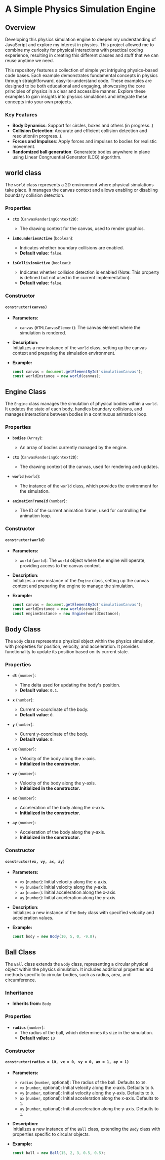 # A Simple Physics Simulation Engine

## Overview
Developing this physics simulation engine to deepen my understanding of JavaScript and explore my interest in physics. This project allowed me to combine my curiosity for physical interactions with practical coding experience, resulting in creating this different classes and stuff that we can reuse anytime we need.

This repository features a collection of simple yet intriguing physics-based code bases. Each example demonstrates fundamental concepts in physics through straightforward, easy-to-understand code. These examples are designed to be both educational and engaging, showcasing the core principles of physics in a clear and accessible manner. Explore these examples to gain insights into physics simulations and integrate these concepts into your own projects.

### Key Features

- **Body Dynamics**: Support for circles, boxes and others (in progress..)
- **Collision Detection**: Accurate and efficient collision detection and resolution(in progress..).
- **Forces and Impulses**: Apply forces and impulses to bodies for realistic movement.
- **Randomized ball generation**: Generatete bodies anywhere in plane using Linear Congruential Generator (LCG) algorithm.

## world class

The `world` class represents a 2D environment where physical simulations take place. It manages the canvas context and allows enabling or disabling boundary collision detection.

### Properties

- **`ctx`** (`CanvasRenderingContext2D`):  
  - The drawing context for the canvas, used to render graphics.

- **`isBounderiesActive`** (`boolean`):  
  - Indicates whether boundary collisions are enabled.  
  - **Default value**: `false`.

- **`isCollisionActive`** (`boolean`):  
  - Indicates whether collision detection is enabled (Note: This property is defined but not used in the current implementation).  
  - **Default value**: `false`.

### Constructor

#### `constructor(canvas)`

- **Parameters:**
  - `canvas` (`HTMLCanvasElement`): The canvas element where the simulation is rendered.

- **Description:**  
  Initializes a new instance of the `world` class, setting up the canvas context and preparing the simulation environment.

- **Example:**

  ```javascript
  const canvas = document.getElementById('simulationCanvas');
  const worldInstance = new world(canvas);

## Engine Class

The `Engine` class manages the simulation of physical bodies within a `world`. It updates the state of each body, handles boundary collisions, and manages interactions between bodies in a continuous animation loop.

### Properties

- **`bodies`** (`Array`):  
  - An array of bodies currently managed by the engine.

- **`ctx`** (`CanvasRenderingContext2D`):  
  - The drawing context of the canvas, used for rendering and updates.

- **`world`** (`world`):  
  - The instance of the `world` class, which provides the environment for the simulation.

- **`animationFrameId`** (`number`):  
  - The ID of the current animation frame, used for controlling the animation loop.

### Constructor

#### `constructor(world)`

- **Parameters:**
  - `world` (`world`): The `world` object where the engine will operate, providing access to the canvas context.

- **Description:**  
  Initializes a new instance of the `Engine` class, setting up the canvas context and preparing the engine to manage the simulation.

- **Example:**

  ```javascript
  const canvas = document.getElementById('simulationCanvas');
  const worldInstance = new world(canvas);
  const engineInstance = new Engine(worldInstance);


## Body Class

The `Body` class represents a physical object within the physics simulation, with properties for position, velocity, and acceleration. It provides functionality to update its position based on its current state.

### Properties

- **`dt`** (`number`):  
  - Time delta used for updating the body's position.  
  - **Default value**: `0.1`.

- **`x`** (`number`):  
  - Current x-coordinate of the body.  
  - **Default value**: `0`.

- **`y`** (`number`):  
  - Current y-coordinate of the body.  
  - **Default value**: `0`.

- **`vx`** (`number`):  
  - Velocity of the body along the x-axis.  
  - **Initialized in the constructor.**

- **`vy`** (`number`):  
  - Velocity of the body along the y-axis.  
  - **Initialized in the constructor.**

- **`ax`** (`number`):  
  - Acceleration of the body along the x-axis.  
  - **Initialized in the constructor.**

- **`ay`** (`number`):  
  - Acceleration of the body along the y-axis.  
  - **Initialized in the constructor.**

### Constructor

#### `constructor(vx, vy, ax, ay)`

- **Parameters:**
  - `vx` (`number`): Initial velocity along the x-axis.
  - `vy` (`number`): Initial velocity along the y-axis.
  - `ax` (`number`): Initial acceleration along the x-axis.
  - `ay` (`number`): Initial acceleration along the y-axis.

- **Description:**  
  Initializes a new instance of the `Body` class with specified velocity and acceleration values.

- **Example:**

  ```javascript
  const body = new Body(10, 5, 0, -9.8);

## Ball Class

The `Ball` class extends the `Body` class, representing a circular physical object within the physics simulation. It includes additional properties and methods specific to circular bodies, such as radius, area, and circumference.

### Inheritance

- **Inherits from:** `Body`

### Properties

- **`radius`** (`number`):  
  - The radius of the ball, which determines its size in the simulation.
  - **Default value:** `10`

### Constructor

#### `constructor(radius = 10, vx = 0, vy = 0, ax = 1, ay = 1)`

- **Parameters:**
  - `radius` (`number`, optional): The radius of the ball. Defaults to `10`.
  - `vx` (`number`, optional): Initial velocity along the x-axis. Defaults to `0`.
  - `vy` (`number`, optional): Initial velocity along the y-axis. Defaults to `0`.
  - `ax` (`number`, optional): Initial acceleration along the x-axis. Defaults to `1`.
  - `ay` (`number`, optional): Initial acceleration along the y-axis. Defaults to `1`.

- **Description:**  
  Initializes a new instance of the `Ball` class, extending the `Body` class with properties specific to circular objects.

- **Example:**

  ```javascript
  const ball = new Ball(15, 2, 3, 0.5, 0.5);
